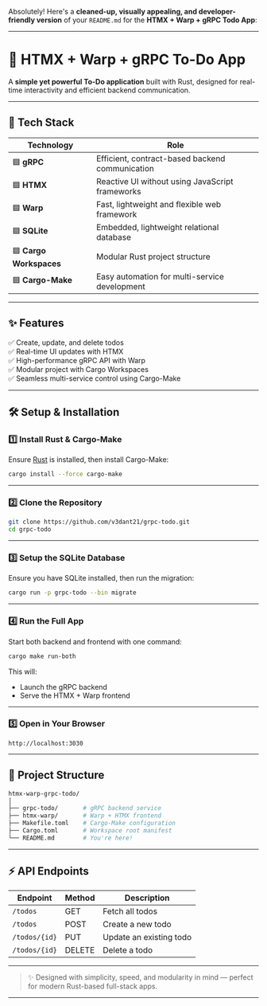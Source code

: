 Absolutely! Here's a **cleaned-up, visually appealing, and developer-friendly version** of your `README.md` for the **HTMX + Warp + gRPC Todo App**:

---

# 📝 HTMX + Warp + gRPC To-Do App

A **simple yet powerful To-Do application** built with Rust, designed for real-time interactivity and efficient backend communication.

---

## 🚀 Tech Stack

| Technology     | Role                                               |
|----------------|----------------------------------------------------|
| 🟦 **gRPC**     | Efficient, contract-based backend communication    |
| 🟦 **HTMX**     | Reactive UI without using JavaScript frameworks    |
| 🟦 **Warp**     | Fast, lightweight and flexible web framework       |
| 🟦 **SQLite**   | Embedded, lightweight relational database          |
| 🟦 **Cargo Workspaces** | Modular Rust project structure              |
| 🟦 **Cargo-Make** | Easy automation for multi-service development    |

---

## ✨ Features

✅ Create, update, and delete todos  
✅ Real-time UI updates with HTMX  
✅ High-performance gRPC API with Warp  
✅ Modular project with Cargo Workspaces  
✅ Seamless multi-service control using Cargo-Make

---

## 🛠️ Setup & Installation

### 1️⃣ Install Rust & Cargo-Make

Ensure [Rust](https://www.rust-lang.org/tools/install) is installed, then install Cargo-Make:

```bash
cargo install --force cargo-make
```

---

### 2️⃣ Clone the Repository

```bash
git clone https://github.com/v3dant21/grpc-todo.git
cd grpc-todo
```

---

### 3️⃣ Setup the SQLite Database

Ensure you have SQLite installed, then run the migration:

```bash
cargo run -p grpc-todo --bin migrate
```

---

### 4️⃣ Run the Full App

Start both backend and frontend with one command:

```bash
cargo make run-both
```

This will:
- Launch the gRPC backend  
- Serve the HTMX + Warp frontend

---

### 5️⃣ Open in Your Browser

```text
http://localhost:3030
```

---

## 📁 Project Structure

```bash
htmx-warp-grpc-todo/
│
├── grpc-todo/       # gRPC backend service
├── htmx-warp/       # Warp + HTMX frontend
├── Makefile.toml    # Cargo-Make configuration
├── Cargo.toml       # Workspace root manifest
└── README.md        # You're here!
```

---

## ⚡ API Endpoints

| Endpoint          | Method | Description              |
|-------------------|--------|--------------------------|
| `/todos`          | GET    | Fetch all todos          |
| `/todos`          | POST   | Create a new todo        |
| `/todos/{id}`     | PUT    | Update an existing todo  |
| `/todos/{id}`     | DELETE | Delete a todo            |

---

> ✨ Designed with simplicity, speed, and modularity in mind — perfect for modern Rust-based full-stack apps.

---

